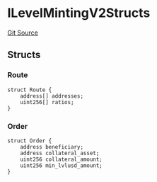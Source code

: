 # ILevelMintingV2Structs
[Git Source](https://github.com/Level-Money/contracts/blob/8db01e6152f39f954577b5bcc8ca6a9c0b59a8cd/src/v2/interfaces/level/ILevelMintingV2.sol)


## Structs
### Route

```solidity
struct Route {
    address[] addresses;
    uint256[] ratios;
}
```

### Order

```solidity
struct Order {
    address beneficiary;
    address collateral_asset;
    uint256 collateral_amount;
    uint256 min_lvlusd_amount;
}
```

